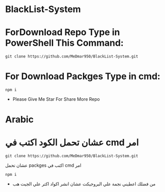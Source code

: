 # BlackList-System


# ForDownload Repo Type in PowerShell This Command: 

```
git clone https://github.com/MeDmar950/BlackList-System.git
```

# For Download Packges Type in cmd:
```
npm i
```

* Please Give Me Star For Share More Repo

# Arabic

# عشان تحمل الكود اكتب في cmd امر
```
git clone https://github.com/MeDmar950/BlackList-System.git
```
عشان تحمل packges اكتب في cmd امر

```
npm i
```

* من فضلك اعطيني نجمة علي البروجيكت عشان انشر اكواد اكتر علي الجيت هب
